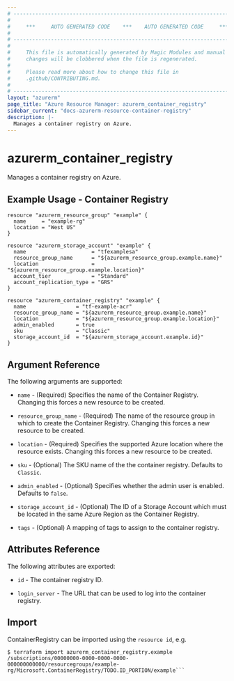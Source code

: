 ```yaml
---
# ----------------------------------------------------------------------------
#
#     ***     AUTO GENERATED CODE    ***    AUTO GENERATED CODE     ***
#
# ----------------------------------------------------------------------------
#
#     This file is automatically generated by Magic Modules and manual
#     changes will be clobbered when the file is regenerated.
#
#     Please read more about how to change this file in
#     .github/CONTRIBUTING.md.
#
# ----------------------------------------------------------------------------
layout: "azurerm"
page_title: "Azure Resource Manager: azurerm_container_registry"
sidebar_current: "docs-azurerm-resource-container-registry"
description: |-
  Manages a container registry on Azure.
---
```


# azurerm_container_registry

Manages a container registry on Azure.



## Example Usage - Container Registry


```hcl
resource "azurerm_resource_group" "example" {
  name     = "example-rg"
  location = "West US"
}

resource "azurerm_storage_account" "example" {
  name                     = "tfexamplesa"
  resource_group_name      = "${azurerm_resource_group.example.name}"
  location                 = "${azurerm_resource_group.example.location}"
  account_tier             = "Standard"
  account_replication_type = "GRS"
}

resource "azurerm_container_registry" "example" {
  name                = "tf-example-acr"
  resource_group_name = "${azurerm_resource_group.example.name}"
  location            = "${azurerm_resource_group.example.location}"
  admin_enabled       = true
  sku                 = "Classic"
  storage_account_id  = "${azurerm_storage_account.example.id}"
}
```

## Argument Reference

The following arguments are supported:

* `name` - (Required) Specifies the name of the Container Registry. Changing this forces a new resource to be created.

* `resource_group_name` - (Required) The name of the resource group in which to create the Container Registry. Changing this forces a new resource to be created.

* `location` - (Required) Specifies the supported Azure location where the resource exists. Changing this forces a new resource to be created.

* `sku` - (Optional) The SKU name of the the container registry. Defaults to `Classic`.

* `admin_enabled` - (Optional) Specifies whether the admin user is enabled. Defaults to `false`.

* `storage_account_id` - (Optional) The ID of a Storage Account which must be located in the same Azure Region as the Container Registry.

* `tags` - (Optional) A mapping of tags to assign to the container registry.

## Attributes Reference

The following attributes are exported:

* `id` - The container registry ID.

* `login_server` - The URL that can be used to log into the container registry.



## Import

ContainerRegistry can be imported using the `resource id`, e.g.
```shell
$ terraform import azurerm_container_registry.example /subscriptions/00000000-0000-0000-0000-000000000000/resourcegroups/example-rg/Microsoft.ContainerRegistry/TODO.ID_PORTION/example```

